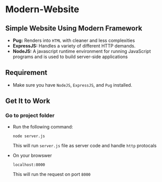 # Modern-Website
## Simple Website Using Modern Framework
- **Pug:** Renders into `HTML` with cleaner and less complexities
- **ExpressJS:** Handles a variety of different HTTP demands.
- **NodeJS:** A javascript runtime environment for running JavaScript programs and is used to build server-side applications

## Requirement
- Make sure you have `NodeJS`, `ExpressJS`, and `Pug` installed.

## Get It to Work
### Go to project folder
- Run the following command:
    ```
    node server.js
    ```
    This will run `server.js` file as server code and handle `http` protocals

- On your browswer
    ```
    localhost:8000
    ```
    This will run the request on port `8000`
